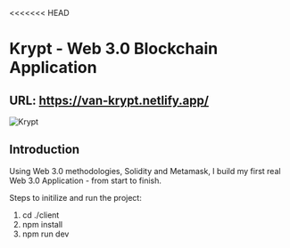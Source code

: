 <<<<<<< HEAD
# Krypt - Web 3.0 Blockchain Application

## URL: https://van-krypt.netlify.app/

![Krypt](https://i.ibb.co/DVF4tNW/image.png)

## Introduction

Using Web 3.0 methodologies, Solidity and Metamask, I build my first real Web 3.0 Application - from start to finish.

Steps to initilize and run the project: 
1. cd ./client
2. npm install
3. npm run dev 

